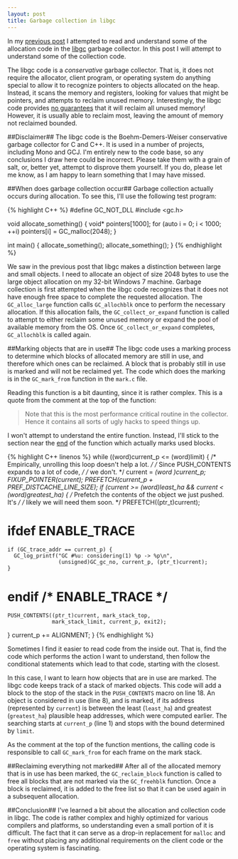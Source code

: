 ```yaml
---
layout: post
title: Garbage collection in libgc
---
```

In my [previous post](/reading-the-libgc-code) I attempted to read and understand some of the allocation code in the [libgc](https://github.com/ivmai/bdwgc/) garbage collector. In this post I will attempt to understand some of the collection code.

The libgc code is a _conservative_ garbage collector. That is, it does not require the allocator, client program, or operating system do anything special to allow it to recognize pointers to objects allocated on the heap. Instead, it scans the memory and registers, looking for values that might be pointers, and attempts to reclaim unused memory. Interestingly, the libgc code provides [no guarantees](https://github.com/ivmai/bdwgc/#general-description) that it will reclaim all unused memory! However, it is usually able to reclaim most, leaving the amount of memory not reclaimed bounded.

##Disclaimer##
The libgc code is the Boehm-Demers-Weiser conservative garbage collector for C and C++. It is used in a number of projects, including Mono and GCJ. I'm entirely new to the code base, so any conclusions I draw here could be incorrect. Please take them with a grain of salt, or, better yet, attempt to disprove them yourself. If you do, please let me know, as I am happy to learn something that I may have missed.

##When does garbage collection occur##
Garbage collection actually occurs during allocation. To see this, I'll use the following test program:

{% highlight C++ %}
#define GC_NOT_DLL
#include <gc.h>

void allocate_something() {
  void* pointers[1000];
  for (auto i = 0; i < 1000; ++i)
    pointers[i] = GC_malloc(2048);
}

int main() {
  allocate_something();
  allocate_something();
}
{% endhighlight %}

We saw in the previous post that libgc makes a distinction between large and small objects. I need to allocate an object of size 2048 bytes to use the large object allocation on my 32-bit Windows 7 machine. Garbage collection is first attempted when the libgc code recognizes that it does not have enough free space to complete the requested allocation. The `GC_alloc_large` function calls `GC_allochblk` once to perform the necessary allocation. If this allocation fails, the `GC_collect_or_expand` function is called to attempt to either reclaim some unused memory or expand the pool of available memory from the OS. Once `GC_collect_or_expand` completes, `GC_allochblk` is called again.

##Marking objects that are in use##
The libgc code uses a marking process to determine which blocks of allocated memory are still in use, and therefore which ones can be reclaimed. A block that is probably still in use is marked and will not be reclaimed yet. The code which does the marking is in the `GC_mark_from` function in the `mark.c` file.

Reading this function is a bit daunting, since it is rather complex. This is a quote from the comment at the top of the function:

> Note that this is the most performance critical routine in the collector.  Hence it contains all sorts of ugly hacks to speed things up. 

I won't attempt to understand the entire function. Instead, I'll stick to the section near the [end](https://github.com/ivmai/bdwgc/blob/master/mark.c#L830-L851) of the function which actually marks used blocks.

{% highlight C++ linenos %}
while ((word)current_p <= (word)limit) {
  /* Empirically, unrolling this loop doesn't help a lot. */
  /* Since PUSH_CONTENTS expands to a lot of code,        */
  /* we don't.                                            */
  current = *(word *)current_p;
  FIXUP_POINTER(current);
  PREFETCH(current_p + PREF_DIST*CACHE_LINE_SIZE);
  if (current >= (word)least_ha && current < (word)greatest_ha) {
    /* Prefetch the contents of the object we just pushed.  It's  */
    /* likely we will need them soon.                             */
    PREFETCH((ptr_t)current);
# ifdef ENABLE_TRACE
    if (GC_trace_addr == current_p) {
      GC_log_printf("GC #%u: considering(1) %p -> %p\n",
                    (unsigned)GC_gc_no, current_p, (ptr_t)current);
    }
# endif /* ENABLE_TRACE */
    PUSH_CONTENTS((ptr_t)current, mark_stack_top,
                  mark_stack_limit, current_p, exit2);
  }
  current_p += ALIGNMENT;
}
{% endhighlight %}

Sometimes I find it easier to read code from the inside out. That is, find the code which performs the action I want to understand, then follow the conditional statements which lead to that code, starting with the closest.

In this case, I want to learn how objects that are in use are marked. The libgc code keeps track of a stack of marked objects. This code will add a block to the stop of the stack in the `PUSH_CONTENTS` macro on line 18. An object is considered in use (line 8), and is marked, if its address (represented by `current`) is between the least (`least_ha`) and greatest (`greatest_ha`) plausible heap addresses, which were computed earlier. The searching starts at `current_p` (line 1) and stops with the bound determined by `limit`.

As the comment at the top of the function mentions, the calling code is responsible to call `GC_mark_from` for each frame on the mark stack.

##Reclaiming everything not marked##
After all of the allocated memory that is in use has been marked, the `GC_reclaim_block` function is called to free all blocks that are not marked via the `GC_freehblk` function. Once a block is reclaimed, it is added to the free list so that it can be used again in a subsequent allocation.

##Conclusion##
I've learned a bit about the allocation and collection code in libgc. The code is rather complex and highly optimized for various compilers and platforms, so understanding even a small portion of it is difficult. The fact that it can serve as a drop-in replacement for `malloc` and `free` without placing any additional requirements on the client code or the operating system is fascinating.
